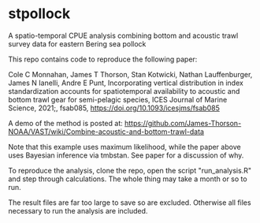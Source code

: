# stpollock 

A spatio-temporal CPUE analysis combining bottom and acoustic
trawl survey data for eastern Bering sea pollock


This repo contains code to reproduce the following paper:

Cole C Monnahan, James T Thorson, Stan Kotwicki, Nathan
Lauffenburger, James N Ianelli, Andre E Punt, Incorporating
vertical distribution in index standardization accounts for
spatiotemporal availability to acoustic and bottom trawl gear for
semi-pelagic species, ICES Journal of Marine Science, 2021;,
fsab085, https://doi.org/10.1093/icesjms/fsab085 

A demo of the method is posted at: 
https://github.com/James-Thorson-NOAA/VAST/wiki/Combine-acoustic-and-bottom-trawl-data

Note that this example uses maximum likelihood, while the paper
above uses Bayesian inference via tmbstan. See paper for a
discussion of why.

To reproduce the analysis, clone the repo, open the script
"run_analysis.R" and step through calculations. The whole thing
may take a month or so to run.

The result files are far too large to save so are
excluded. Otherwise all files necessary to run the analysis are
included. 

 
 
 
 
